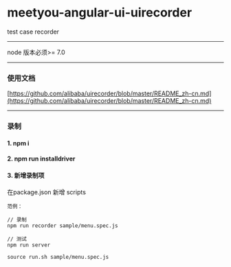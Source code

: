 # meetyou-angular-ui-uirecorder
test case recorder

---
node 版本必须>= 7.0

---

### 使用文档
[https://github.com/alibaba/uirecorder/blob/master/README_zh-cn.md](https://github.com/alibaba/uirecorder/blob/master/README_zh-cn.md)

---

### 录制

#### 1. npm i
#### 2. npm run installdriver
#### 3. 新增录制项
在package.json 新增 scripts

```
范例：

// 录制
npm run recorder sample/menu.spec.js

// 测试
npm run server

source run.sh sample/menu.spec.js

```
